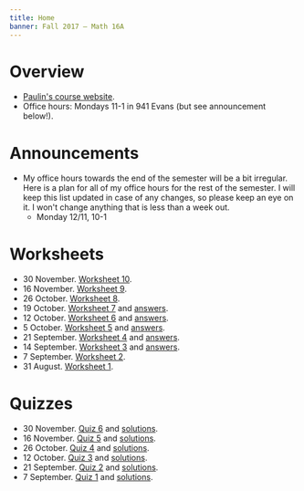 ```yaml
---
title: Home
banner: Fall 2017 — Math 16A
---
```


# Overview

* [Paulin's course website](https://math.berkeley.edu/~apaulin/16A_002(Fall2017).html).
* Office hours: Mondays 11-1 in 941 Evans (but see announcement below!).

# Announcements

* My office hours towards the end of the semester will be a bit irregular. Here is a plan for all of my office hours for the rest of the semester. I will keep this list updated in case of any changes, so please keep an eye on it. I won't change anything that is less than a week out.
    * Monday 12/11, 10-1

# Worksheets

* 30 November. [Worksheet 10](wksht10.pdf).
* 16 November. [Worksheet 9](wksht9.pdf).
* 26 October. [Worksheet 8](wksht8.pdf).
* 19 October. [Worksheet 7](wksht7.pdf) and [answers](wksht7-answers.pdf).
* 12 October. [Worksheet 6](wksht6.pdf) and [answers](wksht6-answers.pdf).
* 5 October. [Worksheet 5](wksht5.pdf) and [answers](wksht5-answers.pdf).
* 21 September. [Worksheet 4](wksht4.pdf) and [answers](wksht4-answers.pdf).
* 14 September. [Worksheet 3](wksht3.pdf) and [answers](wksht3-answers.pdf).
* 7 September. [Worksheet 2](wksht2.pdf).
* 31 August. [Worksheet 1](wksht1.pdf).

# Quizzes

* 30 November. [Quiz 6](quiz6.pdf) and [solutions](quiz6-sols.pdf).
* 16 November. [Quiz 5](quiz5.pdf) and [solutions](quiz5-sols.pdf).
* 26 October. [Quiz 4](quiz4.pdf) and [solutions](quiz4-sols.pdf).
* 12 October. [Quiz 3](quiz3.pdf) and [solutions](quiz3-sols.pdf).
* 21 September. [Quiz 2](quiz2.pdf) and [solutions](quiz2-sols.pdf).
* 7 September. [Quiz 1](quiz1.pdf) and [solutions](quiz1-sols.pdf).
